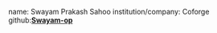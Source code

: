 name: Swayam Prakash Sahoo
institution/company: Coforge
github:[**Swayam-op**](https://github.com/Swayam-op)
